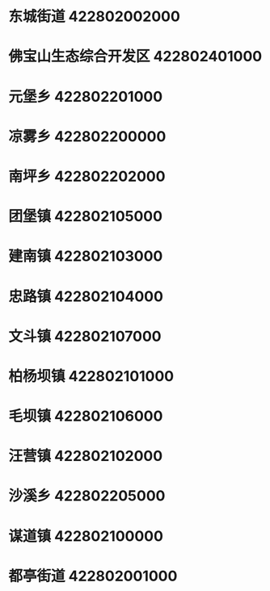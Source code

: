 # 东城街道 422802002000
# 佛宝山生态综合开发区 422802401000
# 元堡乡 422802201000
# 凉雾乡 422802200000
# 南坪乡 422802202000
# 团堡镇 422802105000
# 建南镇 422802103000
# 忠路镇 422802104000
# 文斗镇 422802107000
# 柏杨坝镇 422802101000
# 毛坝镇 422802106000
# 汪营镇 422802102000
# 沙溪乡 422802205000
# 谋道镇 422802100000
# 都亭街道 422802001000
